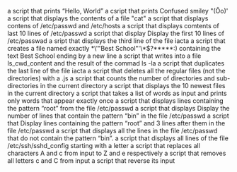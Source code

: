 a script that prints  “Hello, World”
a csript that prints Confused smiley "(Ôo)'
a script that displays the contents of a file "cat"
a script that displays contens of /etc/passwd and /etc/hosts
a script that displays comtents of  last 10 lines of /etc/passwd
a script that display Display the first 10 lines of /etc/passwad
a sript that displays the third line of the file iacta
a script that creates a file named exactly \*\\'"Best School"\'\\*$\?\*\*\*\*\*:) containing the text Best School ending by a new line
a script that writes into a file ls_cwd_content and the result of the commad ls -la
a script that duplicates the last line of the file iacta
a script that deletes all the regular files (not the directories) with a .js
a script that counts the number of directories and sub-directories in the current directory
a script that displays the 10 newest files in the current directory
a script that takes a list of words as input and prints only words that appear exactly once
a script that displays lines containing the pattern “root” from the file /etc/passwd
a script that displays Display the number of lines that contain the pattern “bin” in the file /etc/passwd
a script that Display lines containing the pattern “root” and 3 lines after them in the file /etc/passwd
a script that displays all the lines in the file /etc/passwd that do not contain the pattern “bin”.
a script that displays all lines of the file /etc/ssh/sshd_config starting with a letter
a script that replaces all characters A and c from input to Z and e respectively
a script that removes all letters c and C from input
a script that reverse its input
